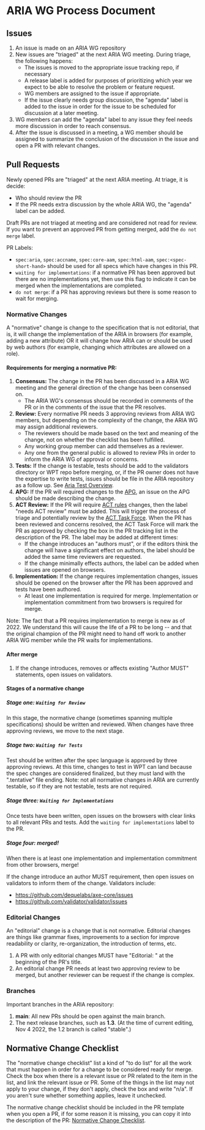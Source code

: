 # ARIA WG Process Document

## Issues
1. An issue is made on an ARIA WG repository
2. New issues are "triaged" at the next ARIA WG meeting. During triage, the following happens:
   - The issues is moved to the appropriate issue tracking repo, if necessary
   - A release label is added for purposes of prioritizing which year we expect to be able to resolve the problem or feature request.
   - WG members are assigned to the issue if appropriate.
   - If the issue clearly needs group discussion, the "agenda" label is added to the issue in order for the issue to be scheduled for discussion at a later meeting.
3. WG members can add the "agenda" label to any issue they feel needs more discussion in order to reach consensus.
4. After the issue is discussed in a meeting, a WG member should be assigned to summarize the conclusion of the discussion in the issue and open a PR with relevant changes.

## Pull Requests

Newly opened PRs are "triaged" at the next ARIA meeting. At triage, it is decide:
- Who should review the PR
- If the PR needs extra discussion by the whole ARIA WG, the "agenda" label can be added.

Draft PRs are not triaged at meeting and are considered not read for review. If you want to prevent an approved PR from getting merged, add the `do not merge` label.

PR Labels:
- `spec:aria`, `spec:accname`, `spec:core-aam`, `spec:html-aam`, `spec:<spec-short-hand>` should be used for all specs which have changes in this PR. 
- `waiting for implementations`: if a normative PR has been approved but there are no implementations yet, then use this flag to indicate it can be merged when the implementations are completed.
- `do not merge`: if a PR has approving reviews but there is some reason to wait for merging.

### Normative Changes

A "normative" change is change to the specification that is not editorial, that is, it will change the implementation of the ARIA in browsers (for example, adding a new attribute) OR it will change how ARIA can or should be used by web authors (for example, changing which attributes are allowed on a role).

#### Requirements for merging a normative PR:
1. **Consensus:** The change in the PR has been discussed in a ARIA WG meeting and the general direction of the change has been consensed on.
    - The ARIA WG's consensus should be recorded in comments of the PR or in the comments of the issue that the PR resolves.
2. **Review:** Every normative PR needs 3 approving reviews from ARIA WG members, but depending on the complexity of the change, the ARIA WG may assign additional reviewers.
    - The reviewers should be made based on the text and meaning of the change, not on whether the checklist has been fulfilled.
    - Any working group member can add themselves as a reviewer.
    - Any one from the general public is allowed to review PRs in order to inform the ARIA WG of approval or concerns.
3. **Tests:** If the change is testable, tests should be add to the validators directory or WPT repo before merging, or, if the PR owner does not have the expertise to write tests, issues should be file in the ARIA repository as a follow up. See [Aria Test Overview](tests.md).
4. **APG:** If the PR will required changes to the [APG](https://github.com/w3c/aria-practices), an issue on the APG should be made describing the change.
5. **ACT Review:** If the PR will require [ACT rules](https://www.w3.org/WAI/standards-guidelines/act/rules/) changes, then the label "needs ACT review" must be added. This will trigger the process of triage and potentially review by the [ACT Task Force](https://www.w3.org/WAI/about/groups/task-forces/conformance-testing/). When the PR has been reviewed and concerns resolved, the ACT Task Force will mark the PR as approved by checking the box in the PR tracking list in the description of the PR. The label may be added at different times:
    - If the change introduces an "authors must", or if the editors think the change will have a significant effect on authors, the label should be added the same time reviewers are requested.
    - If the change minimally effects authors, the label can be added when issues are opened on browsers.
6. **Implementation:** If the change requires implementation changes, issues should be opened on the browser after the PR has been approved and tests have been authored.
    - At least one implementation is required for merge. Implementation or implementation commitment from two browsers is required for merge.

Note: The fact that a PR requires implementation to merge is new as of 2022. We understand this will cause the life of a PR to be long -- and that the original champion of the PR might need to hand off work to another ARIA WG member while the PR waits for implementations.

#### After merge

1. If the change introduces, removes or affects existing "Author MUST" statements, open issues on validators.

#### Stages of a normative change

##### Stage one: `Waiting for Review`

In this stage, the normative change (sometimes spanning multiple specifications) should be written and reviewed. When changes have three approving reviews, we move to the next stage.

##### Stage two: `Waiting for Tests`

Test should be written after the spec language is approved by three approving reviews. At this time, changes to test in WPT can land because the spec changes are considered finalized, but they must land with the ".tentative" file ending. Note: not all normative changes in ARIA are currently testable, so if they are not testable, tests are not required.

##### Stage three: `Waiting for Implementations`

Once tests have been written, open issues on the browsers with clear links to all relevant PRs and tests. Add the `waiting for implementations` label to the PR.

##### Stage four: merged!

When there is at least one implementation and implementation commitment from other browsers, merge!

If the change introduce an author MUST requirement, then open issues on validators to inform them of the change. Validators include:
* https://github.com/dequelabs/axe-core/issues
* https://github.com/validator/validator/issues

### Editorial Changes

An "editorial" change is a change that is not normative. Editorial changes are things like grammar fixes, improvements to a section for improve readability or clarity, re-organization, the introduction of terms, etc.

1. A PR with only editorial changes MUST have "Editorial: " at the beginning of the PR's title.
2. An editorial change PR needs at least two approving review to be merged, but another reviewer can be request if the change is complex.

### Branches

Important branches in the ARIA repository:
1. **main**: All new PRs should be open against the main branch.
2. The next release branches, such as **1.3**. (At the time of current editing, Nov 4 2022, the 1.2 branch is called "stable".) 

## Normative Change Checklist

The "normative change checklist" list a kind of "to do list" for all the work that must happen in order for a change to be considered ready for merge. Check the box when there is a relevant issue or PR related to the item in the list, and link the relevant issue or PR. Some of the things in the list may not apply to your change, if they don't apply, check the box and write "n/a". If you aren't sure whether something applies, leave it unchecked.

The normative change checklist should be included in the PR template when you open a PR, if for some reason it is missing, you can copy it into the description of the PR:
[Normative Change Checklist](https://github.com/w3c/aria/blob/main/.github/pull_request_template.md).
